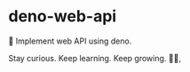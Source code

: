 # deno-web-api
🔭 Implement web API using deno.


<!-- INSPIRATIONAL_QUOTE_START -->
Stay curious. Keep learning. Keep growing.
🧑‍💻,
<!-- INSPIRATIONAL_QUOTE_END -->
